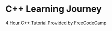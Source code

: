 # C++ Learning Journey


[4 Hour C++ Tutorial Provided by FreeCodeCamp](https://youtu.be/vLnPwxZdW4Y)
